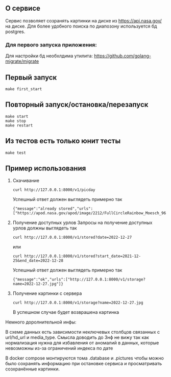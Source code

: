 ## О сервисе

Сервис позволяет созранять картинки на диске из https://api.nasa.gov/ на диске. 
Для более удобного поиска по диапозону используется бд postgres.

### Для первого запуска приложения:
Для настройки бд необхлдима утилита: https://github.com/golang-migrate/migrate

## Первый запуск
```
make first_start
```

## Повторный запуск/остановка/перезапуск
```
make start
make stop
make restart
```

## Из тестов есть только юнит тесты
```
make test
```

## Пример использования

1) Скачивание
    ```
    curl http://127.0.0.1:8000/v1/picday
    ```
    Успешный ответ должен выглядеть примерно так
    ```
    {"message":"already stored","urls":["https://apod.nasa.gov/apod/image/2212/FullCircleRainbow_Moesch_960.jpg"]}
    ```

2) Получение доступных урлов
    Запросы на получение доступных урлов должны выглядеть так
    ```
    curl http://127.0.0.1:8000/v1/stored?date=2022-12-27
    ```

    или

    ```
    curl http://127.0.0.1:8000/v1/stored?start_date=2021-12-25&end_date=2022-12-28
    ```

     Успешный ответ должен выглядеть примерно так
    ```
    {"message":"ok","urls":["http://127.0.0.1:8000/v1/storage?name=2022-12-27.jpg"]}
    ```

3) Получение картинки с сервера
    ```
    curl http://127.0.0.1:8000/v1/storage?name=2022-12-27.jpg
    ```
    В успешном случае будет возврашена картинка

Немного доролнительной инфы:


В схеме данных есть зависимости неключевых столбцов связанных с url/hd_url и media_type. Смысла доводить до 3нф не вижу так как нормализация нужна для избавления от аномалий в данных, которые невозможны из-за ограничений индекса по дате

В docker compose монтируются тома .database и .pictures чтобы можно было сохранять информацию при остановке сервиса и просматривать созхранённые картинки.